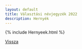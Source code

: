 ```yaml
---
layout: default
title: Választási névjegyzék 2022
description: Hernyék
---
```


{% include Hernyeek.html %}

[Vissza](./)